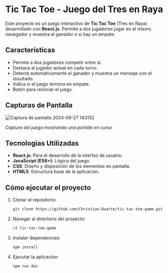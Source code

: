 # Tic Tac Toe - Juego del Tres en Raya

Este proyecto es un juego interactivo de **Tic Tac Toe** (Tres en Raya) desarrollado con **React.js**. Permite a dos jugadores jugar en el mismo navegador y muestra el ganador o si hay un empate.

## Características

- Permite a dos jugadores competir entre sí.
- Destaca al jugador actual en cada turno.
- Detecta automáticamente el ganador y muestra un mensaje con el resultado.
- Indica si el juego termina en empate.
- Botón para reiniciar el juego.

## Capturas de Pantalla

![Captura de pantalla 2024-09-27 143132](https://github.com/user-attachments/assets/4c9f4606-bec8-408a-9138-de277079daee)

*Captura del juego mostrando una partida en curso*

## Tecnologías Utilizadas

- **React.js**: Para el desarrollo de la interfaz de usuario.
- **JavaScript (ES6+)**: Lógica del juego.
- **CSS**: Diseño y disposición de los elementos en pantalla.
- **HTML5**: Estructura base de la aplicación.

## Cómo ejecutar el proyecto
1. Clonar el repositorio:
   ```bash
   git clone https://github.com/Christian-Duarte/tic-tac-toe-game.git
   ```
2. Navegar al directorio del proyecto:
   ```bash
   cd tic-tac-toe-game
   ```
3. Instalar dependencias:
   ```bash
   npm install
   ```
4. Ejecutar la aplicación:
   ```bash
   npm run dev
   ```
